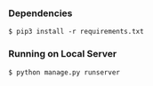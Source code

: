 ### Dependencies
```shell
$ pip3 install -r requirements.txt 
```
### Running on Local Server
```shell
$ python manage.py runserver
```
